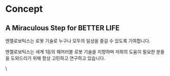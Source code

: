 # Concept

## A Miraculous Step for BETTER LIFE&#x20;

엔젤로보틱스는 로봇 기술로 누구나 모두의 일상을 즐길 수 있도록 기여합니다.

엔젤로보틱스는 세계 1등의 웨어러블 로봇 기술을 지향하며 저희의 도움이 필요한 분들을 도와드리기 위해 항상 고민하고 연구하고 있습니다.

\
